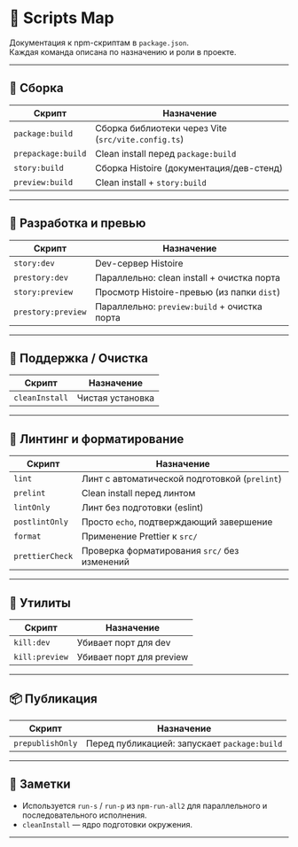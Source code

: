 # 🧭 Scripts Map

Документация к npm-скриптам в `package.json`.  
Каждая команда описана по назначению и роли в проекте.

---

## 🔨 Сборка

| Скрипт               | Назначение                                          |
|----------------------|---------------------------------------------------- |
| `package:build`      | Сборка библиотеки через Vite (`src/vite.config.ts`) |
| `prepackage:build`   | Clean install перед `package:build`                 |
| `story:build`        | Сборка Histoire (документация/дев-стенд)            |
| `preview:build`      | Clean install + `story:build`                       |

---

## 🚀 Разработка и превью

| Скрипт               | Назначение                                     |
|----------------------|----------------------------------------------- |
| `story:dev`          | Dev-сервер Histoire                            |
| `prestory:dev`       | Параллельно: clean install + очистка порта     |
| `story:preview`      | Просмотр Histoire-превью (из папки `dist`)     |
| `prestory:preview`   | Параллельно: `preview:build` + очистка порта   |

---

## 🧹 Поддержка / Очистка

| Скрипт               | Назначение       |
|----------------------|----------------- |
| `cleanInstall`       | Чистая установка |

---

## 💄 Линтинг и форматирование

| Скрипт               | Назначение                                     |
|----------------------|------------------------------------------------|
| `lint`               | Линт с автоматической подготовкой (`prelint`)  |
| `prelint`            | Clean install перед линтом                     |
| `lintOnly`           | Линт без подготовки (eslint)                   |
| `postlintOnly`       | Просто `echo`, подтверждающий завершение       |
| `format`             | Применение Prettier к `src/`                   |
| `prettierCheck`      | Проверка форматирования `src/` без изменений          |

---

## 🧯 Утилиты

| Скрипт               | Назначение                                     |
|----------------------|------------------------------------------------|
| `kill:dev`           | Убивает порт для dev                           |
| `kill:preview`       | Убивает порт для preview                       |

---

## 📦 Публикация

| Скрипт               | Назначение                                     |
|----------------------|------------------------------------------------|
| `prepublishOnly`     | Перед публикацией: запускает `package:build`   |

---

## 📝 Заметки

- Используется `run-s` / `run-p` из `npm-run-all2` для параллельного и последовательного исполнения.
- `cleanInstall` — ядро подготовки окружения.

---

